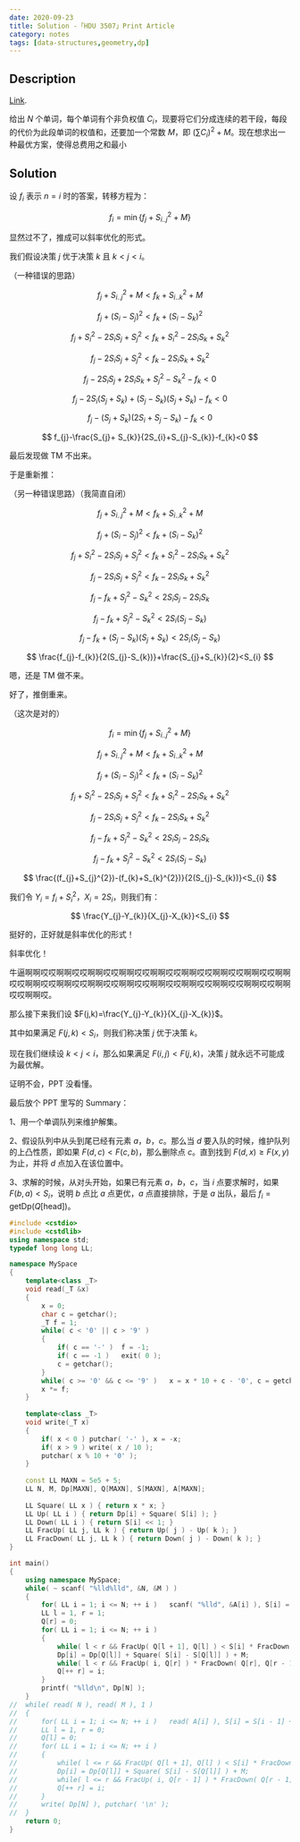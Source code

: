 ```yaml
---
date: 2020-09-23
title: Solution -「HDU 3507」Print Article
category: notes
tags: [data-structures,geometry,dp]
---
```


## Description

[Link](http://acm.hdu.edu.cn/showproblem.php?pid=3507).

给出 $N$ 个单词，每个单词有个非负权值 $C_{i}$，现要将它们分成连续的若干段，每段的代价为此段单词的权值和，还要加一个常数 $M$，即 $(\sum C_{i})^{2}+M$。现在想求出一种最优方案，使得总费用之和最小

## Solution

设 $f_{i}$ 表示 $n=i$ 时的答案，转移方程为：

$$
f_{i}=\min\{f_{j}+S_{i..j}^{2}+M\}
$$

显然过不了，推成可以斜率优化的形式。

我们假设决策 $j$ 优于决策 $k$ 且 $k<j<i$。

（一种错误的思路）

$$
f_{j}+S_{i..j}^{2}+M<f_{k}+S_{i..k}^{2}+M
$$

$$
f_{j}+(S_{i}-S_{j})^{2}<f_{k}+(S_{i}-S_{k})^2
$$

$$
f_{j}+S_{i}^2-2S_{i}S_{j}+S_{j}^{2}<f_{k}+S_{i}^2-2S_{i}S_{k}+S_{k}^{2}
$$

$$
f_{j}-2S_{i}S_{j}+S_{j}^{2}<f_{k}-2S_{i}S_{k}+S_{k}^{2}
$$

$$
f_{j}-2S_{i}S_{j}+2S_{i}S_{k}+S_{j}^{2}-S_{k}^{2}-f_{k}<0
$$

$$
f_{j}-2S_{i}(S_{j}+ S_{k})+(S_{j}-S_{k})(S_{j}+S_{k})-f_{k}<0
$$

$$
f_{j}-(S_{j}+ S_{k})(2S_{i}+S_{j}-S_{k})-f_{k}<0
$$

$$
f_{j}-\frac{S_{j}+ S_{k}}{2S_{i}+S_{j}-S_{k}}-f_{k}<0
$$

最后发现做 $\text{TM}$ 不出来。

于是重新推：

（另一种错误思路）（我简直自闭）

$$
f_{j}+S_{i..j}^{2}+M<f_{k}+S_{i..k}^{2}+M
$$

$$
f_{j}+(S_{i}-S_{j})^{2}<f_{k}+(S_{i}-S_{k})^2
$$

$$
f_{j}+S_{i}^2-2S_{i}S_{j}+S_{j}^{2}<f_{k}+S_{i}^2-2S_{i}S_{k}+S_{k}^{2}
$$

$$
f_{j}-2S_{i}S_{j}+S_{j}^{2}<f_{k}-2S_{i}S_{k}+S_{k}^{2}
$$

$$
f_{j}-f_{k}+S_{j}^{2}-S_{k}^{2}<2S_{i}S_{j}-2S_{i}S_{k}
$$

$$
f_{j}-f_{k}+S_{j}^{2}-S_{k}^{2}<2S_{i}(S_{j}-S_{k})
$$

$$
f_{j}-f_{k}+(S_{j}-S_{k})(S_{j}+S_{k})<2S_{i}(S_{j}-S_{k})
$$

$$
\frac{f_{j}-f_{k}}{2(S_{j}-S_{k})}+\frac{S_{j}+S_{k}}{2}<S_{i}
$$

嗯，还是 $\text{TM}$ 做不来。

好了，推倒重来。

（这次是对的）

$$
f_{i}=\min\{f_{j}+S_{i..j}^{2}+M\}
$$

$$
f_{j}+S_{i..j}^{2}+M<f_{k}+S_{i..k}^{2}+M
$$

$$
f_{j}+(S_{i}-S_{j})^{2}<f_{k}+(S_{i}-S_{k})^2
$$

$$
f_{j}+S_{i}^2-2S_{i}S_{j}+S_{j}^{2}<f_{k}+S_{i}^2-2S_{i}S_{k}+S_{k}^{2}
$$

$$
f_{j}-2S_{i}S_{j}+S_{j}^{2}<f_{k}-2S_{i}S_{k}+S_{k}^{2}
$$

$$
f_{j}-f_{k}+S_{j}^{2}-S_{k}^{2}<2S_{i}S_{j}-2S_{i}S_{k}
$$

$$
f_{j}-f_{k}+S_{j}^{2}-S_{k}^{2}<2S_{i}(S_{j}-S_{k})
$$

$$
\frac{(f_{j}+S_{j}^{2})-(f_{k}+S_{k}^{2})}{2(S_{j}-S_{k})}<S_{i}
$$

我们令 $Y_{i}=f_{i}+S_{i}^{2}$，$X_{i}=2S_{i}$，则我们有：

$$
\frac{Y_{j}-Y_{k}}{X_{j}-X_{k}}<S_{i}
$$

挺好的，正好就是斜率优化的形式！

斜率优化！

牛逼啊啊哎哎啊啊哎哎啊啊哎哎啊啊哎哎啊啊哎哎啊啊哎哎啊啊哎哎啊啊哎哎啊啊哎哎啊啊哎哎啊啊哎哎啊啊哎哎啊啊哎哎啊啊哎哎啊啊哎哎啊啊哎哎啊啊哎哎啊啊哎哎啊啊哎。

那么接下来我们设 $F(j,k)=\frac{Y_{j}-Y_{k}}{X_{j}-X_{k}}$。

其中如果满足 $F(j,k)<S_{i}$，则我们称决策 $j$ 优于决策 $k$。

现在我们继续设 $k<j<i$，那么如果满足 $F(i,j)<F(j,k)$，决策 $j$ 就永远不可能成为最优解。

证明不会，$\text{PPT}$ 没看懂。

最后放个 $\text{PPT}$ 里写的 $\text{Summary}$：

1、用一个单调队列来维护解集。

2、假设队列中从头到尾已经有元素 $a$，$b$，$c$。那么当 $d$ 要入队的时候，维护队列的上凸性质，即如果 $F(d,c)<F(c,b)$，那么删除点 $c$。直到找到 $F(d,x)\ge F(x,y)$ 为止，并将 $d$ 点加入在该位置中。

3、求解的时候，从对头开始，如果已有元素 $a$，$b$，$c$，当 $i$ 点要求解时，如果 $F(b,a)<S_{i}$，说明 $b$ 点比 $a$ 点更优，$a$ 点直接排除，于是 $a$ 出队，最后 $f_{i} = \mathrm{getDp}(Q[\mathrm{head}])$。

```cpp
#include <cstdio>
#include <cstdlib>
using namespace std;
typedef long long LL;

namespace MySpace
{
	template<class _T>
	void read(_T &x)
	{
		x = 0;
		char c = getchar();
		_T f = 1;
		while( c < '0' || c > '9' )
		{
			if( c == '-' )	f = -1;
			if( c == -1 )	exit( 0 );
			c = getchar();
		}
		while( c >= '0' && c <= '9' )	x = x * 10 + c - '0', c = getchar();
		x *= f;
	}
	
	template<class _T>
	void write(_T x)
	{
		if( x < 0 )	putchar( '-' ), x = -x;
		if( x > 9 )	write( x / 10 );
		putchar( x % 10 + '0' );
	}
	
	const LL MAXN = 5e5 + 5;
	LL N, M, Dp[MAXN], Q[MAXN], S[MAXN], A[MAXN];
	
	LL Square( LL x ) { return x * x; }
	LL Up( LL i ) { return Dp[i] + Square( S[i] ); }
	LL Down( LL i ) { return S[i] << 1; }
	LL FracUp( LL j, LL k ) { return Up( j ) - Up( k ); }
	LL FracDown( LL j, LL k ) { return Down( j ) - Down( k ); }
}

int main()
{
	using namespace MySpace;
	while( ~ scanf( "%lld%lld", &N, &M ) )
	{
		for( LL i = 1; i <= N; ++ i )	scanf( "%lld", &A[i] ), S[i] = S[i - 1] + A[i];
		LL l = 1, r = 1;
		Q[r] = 0;
		for( LL i = 1; i <= N; ++ i )
		{
			while( l < r && FracUp( Q[l + 1], Q[l] ) < S[i] * FracDown( Q[l + 1], Q[l] ) )	l ++;
			Dp[i] = Dp[Q[l]] + Square( S[i] - S[Q[l]] ) + M;
			while( l < r && FracUp( i, Q[r] ) * FracDown( Q[r], Q[r - 1] ) <= FracUp( Q[r], Q[r - 1] ) * FracDown( i, Q[r] ))	r --;
			Q[++ r] = i;
		}
		printf( "%lld\n", Dp[N] );
	}
//	while( read( N ), read( M ), 1 )
//	{
//		for( LL i = 1; i <= N; ++ i )	read( A[i] ), S[i] = S[i - 1] + A[i];
//		LL l = 1, r = 0;
//		Q[l] = 0;
//		for( LL i = 1; i <= N; ++ i )
//		{
//			while( l <= r && FracUp( Q[l + 1], Q[l] ) < S[i] * FracDown( Q[l + 1], Q[l] ) )	l ++;
//			Dp[i] = Dp[Q[l]] + Square( S[i] - S[Q[l]] ) + M;
//			while( l <= r && FracUp( i, Q[r - 1] ) * FracDown( Q[r - 1], Q[r - 2] ) < FracUp( Q[r - 1], Q[r - 2] ) * FracDown( i, Q[r - 1] ))	r ++;
//			Q[++ r] = i;
//		}
//		write( Dp[N] ), putchar( '\n' );
//	}
	return 0;
}
```
    